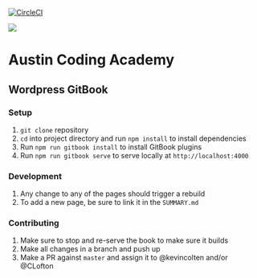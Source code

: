 [![CircleCI](https://circleci.com/gh/AustinCodingAcademy/wordpress-gitbook.svg?style=svg&circle-token=8d9042bc60224af55dc502288b22c03f547951cc)](https://circleci.com/gh/AustinCodingAcademy/wordpress-gitbook)

![](http://en.gravatar.com/userimage/107370100/a08594145564536138dfaaf072c7b241.png)
# Austin Coding Academy

## Wordpress GitBook

### Setup
1. `git clone` repository
1. `cd` into project directory and run `npm install` to install dependencies
1. Run `npm run gitbook install` to install GitBook plugins
1. Run `npm run gitbook serve` to serve locally at `http://localhost:4000`

### Development
1. Any change to any of the pages should trigger a rebuild
1. To add a new page, be sure to link it in the `SUMMARY.md`

### Contributing
1. Make sure to stop and re-serve the book to make sure it builds
1. Make all changes in a branch and push up
1. Make a PR against `master` and assign it to @kevincolten and/or @CLofton
